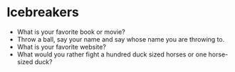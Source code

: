 # Icebreakers

* What is your favorite book or movie?
* Throw a ball, say your name and say whose name you are throwing to.
* What is your favorite website?
* What would you rather fight a hundred duck sized horses or one horse-sized duck?
